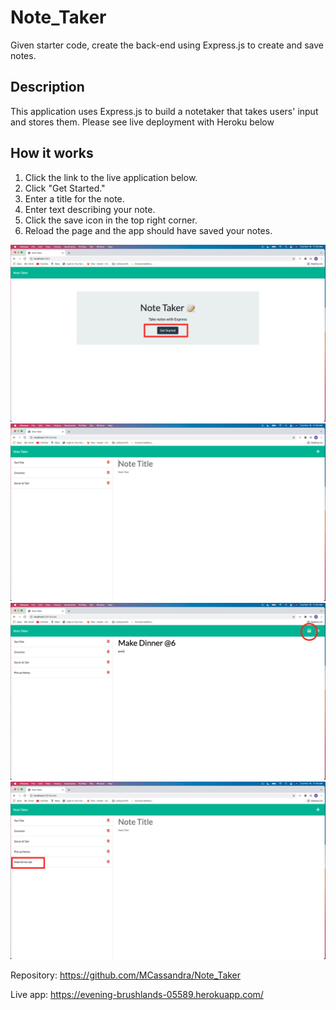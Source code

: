 # Note_Taker
Given starter code, create the back-end using Express.js to create and save notes.


## Description
This application uses Express.js to build a notetaker that takes users' input and stores them. Please see live deployment with Heroku below 

## How it works
1. Click the link to the live application below.  
2. Click "Get Started."  
3. Enter a title for the note.  
4. Enter text describing your note.  
5. Click the save icon in the top right corner.   
6. Reload the page and the app should have saved your notes. 
    

![screenshot of note taker app ](assets/start.jpeg)
![screenshot of note taker app ](assets/land.png)
![screenshot of note taker app ](assets/note.jpeg)
![screenshot of note taker app ](assets/save.jpeg)


Repository: https://github.com/MCassandra/Note_Taker   

Live app: https://evening-brushlands-05589.herokuapp.com/
